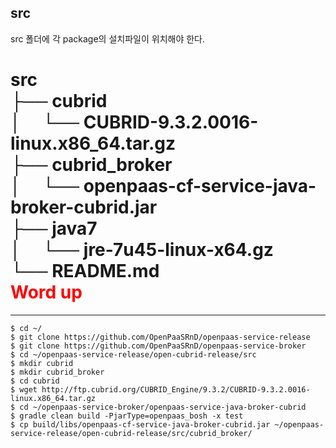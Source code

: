 
src
---
src 폴더에 각 package의 설치파일이 위치해야 한다.

src <br>
├── cubrid <br>
│     └── CUBRID-9.3.2.0016-linux.x86_64.tar.gz <br>
├── cubrid_broker <br>
│     └── openpaas-cf-service-java-broker-cubrid.jar <br>
├── java7 <br>
│     └── jre-7u45-linux-x64.gz <br>
└── README.md <br>
<span style="color:red;">Word up</span>
=======
-----
```
$ cd ~/
$ git clone https://github.com/OpenPaaSRnD/openpaas-service-release
$ git clone https://github.com/OpenPaaSRnD/openpaas-service-broker
$ cd ~/openpaas-service-release/open-cubrid-release/src
$ mkdir cubrid
$ mkdir cubrid_broker
$ cd cubrid
$ wget http://ftp.cubrid.org/CUBRID_Engine/9.3.2/CUBRID-9.3.2.0016-linux.x86_64.tar.gz
$ cd ~/openpaas-service-broker/openpaas-service-java-broker-cubrid
$ gradle clean build -PjarType=openpaas_bosh -x test
$ cp build/libs/openpaas-cf-service-java-broker-cubrid.jar ~/openpaas-service-release/open-cubrid-release/src/cubrid_broker/
```

